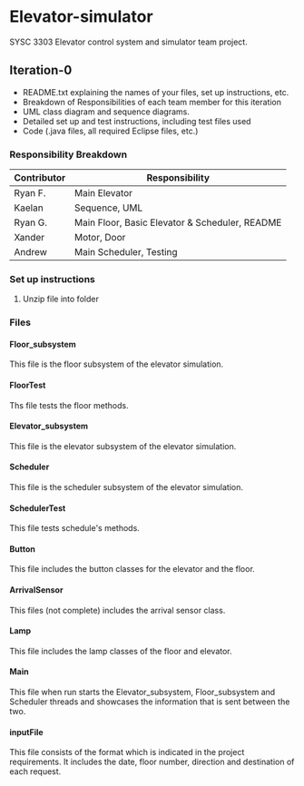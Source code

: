 # Elevator-simulator
SYSC 3303 Elevator control system and simulator team project. 

## Iteration-0
- README.txt explaining the names of your files, set up instructions, etc.
- Breakdown of Responsibilities of each team member for this iteration
- UML class diagram and sequence diagrams.
- Detailed set up and test instructions, including test files used
- Code (.java files, all required Eclipse files, etc.)

### Responsibility Breakdown

| Contributor  | Responsibility |
| ------------- | ------------- |
| Ryan F.  | Main Elevator  |
| Kaelan  | Sequence, UML |
| Ryan G.  | Main Floor, Basic Elevator & Scheduler, README |
| Xander | Motor, Door |
| Andrew | Main Scheduler, Testing |

### Set up instructions
1. Unzip file into folder

### Files
#### Floor_subsystem
This file is the floor subsystem of the elevator simulation. 
#### FloorTest
Ths file tests the floor methods. 
#### Elevator_subsystem
This file is the elevator subsystem of the elevator simulation. 
#### Scheduler
This file is the scheduler subsystem of the elevator simulation. 
#### SchedulerTest
This file tests schedule's methods. 
#### Button
This file includes the button classes for the elevator and the floor. 
#### ArrivalSensor
This files (not complete) includes the arrival sensor class. 
#### Lamp
This file includes the lamp classes of the floor and elevator.
#### Main
This file when run starts the Elevator_subsystem, Floor_subsystem and Scheduler threads and showcases the information that is sent between the two. 
#### inputFile
This file consists of the format which is indicated in the project requirements. It includes the date, floor number, direction and destination of each request. 


